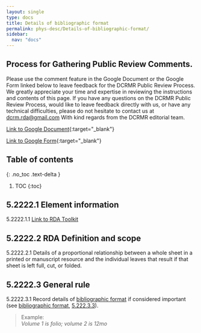 ```yaml
---
layout: single
type: docs
title: Details of bibliographic format
permalink: phys-desc/Details-of-bibliographic-format/
sidebar:
  nav: "docs"
---
```


## Process for Gathering Public Review Comments.
Please use the comment feature in the Google Document or the Google Form linked below to leave feedback for the DCRMR Public Review Process.  We greatly appreciate your time and expertise in reviewing the instructions and contents of this page.  If you have any questions on the DCRMR Public Review Process, would like to leave feedback directly with us, or have any technical difficulties, please do not hesitate to contact us at dcrm.rda@gmail.com  With kind regards from the DCRMR editorial team.

[Link to Google Document](https://docs.google.com/document/d/1SusS0YTtLZ3wo51MXA07yp4qvYfLs3OpU1hlJkkhvRw/edit){:target="_blank"}

[Link to Google Form](https://docs.google.com/forms/d/e/1FAIpQLSdNtJkbY1mngdTcvCoB7zZcpaIuuKHvlbyiidP-QunDy14VcQ/viewform){:target="_blank"}

## Table of contents
{: .no_toc .text-delta }

1. TOC
{:toc}

## 5.2222.1 Element information

<a name="5.2222.1.1">5.2222.1.1</a> [Link to RDA Toolkit](https://beta.rdatoolkit.org/en-US_ala-c5ac3ce3-80bc-3a38-aaf5-e4107a8312cd)

## 5.2222.2 RDA Definition and scope

<a name="5.2222.2.1">5.2222.2.1</a> Details of a proportional relationship between a whole sheet in a printed or manuscript resource and the individual leaves that result if that sheet is left full, cut, or folded.

## 5.2222.3 General rule 

<a name="5.2222.3.1">5.2222.3.1</a> Record details of [bibliographic format](/DCRMR/phys-desc/Bibliographic-format/) if considered important (see [bibliographic format](/DCRMR/phys-desc/Bibliographic-format/), [5.222.3.3](/DCRMR/phys-desc/Bibliographic-format/#5.222.3.3)).

>Example:  
><CITE>Volume 1 is folio; volume 2 is 12mo</CITE>